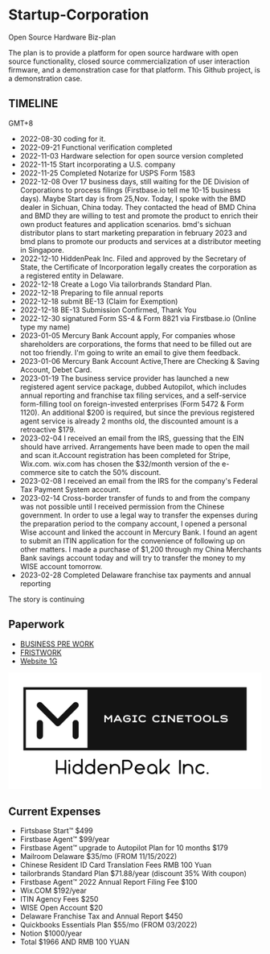 # Startup-Corporation

Open Source Hardware Biz-plan

The plan is to provide a platform for open source hardware with open source functionality, closed source commercialization of user interaction firmware, and a demonstration case for that platform. This Github project, is a demonstration case.

## TIMELINE

GMT+8

- 2022-08-30 coding for it.
- 2022-09-21 Functional verification completed
- 2022-11-03 Hardware selection for open source version completed
- 2022-11-15 Start incorporating a U.S. company
- 2022-11-25 Completed Notarize for USPS Form 1583
- 2022-12-08 Over 17 business days, still waiting for the DE Division of Corporations to process filings (Firstbase.io tell me 10-15 business days). Maybe Start day is from 25,Nov. Today, I spoke with the BMD dealer in Sichuan, China today. They contacted the head of BMD China and BMD they are willing to test and promote the product to enrich their own product features and application scenarios. bmd's sichuan distributor plans to start marketing preparation in february 2023 and bmd plans to promote our products and services at a distributor meeting in Singapore.
- 2022-12-10 HiddenPeak Inc. Filed and approved by the Secretary of State, the Certificate of Incorporation legally creates the corporation as a registered entity in Delaware.
- 2022-12-18 Create a Logo Via tailorbrands Standard Plan.
- 2022-12-18 Preparing to file annual reports 
- 2022-12-18 submit BE-13 (Claim for Exemption)
- 2022-12-18 BE-13 Submission Confirmed, Thank You
- 2022-12-30 signatured Form SS-4 & Form 8821 via Firstbase.io (Online type my name)
- 2023-01-05 Mercury Bank Account apply, For companies whose shareholders are corporations, the forms that need to be filled out are not too friendly. I'm going to write an email to give them feedback.
- 2023-01-06 Mercury Bank Account Active,There are Checking & Saving Account, Debet Card.
- 2023-01-19 The business service provider has launched a new registered agent service package, dubbed Autopilot, which includes annual reporting and franchise tax filing services, and a self-service form-filling tool on foreign-invested enterprises (Form 5472 & Form 1120). An additional $200 is required, but since the previous registered agent service is already 2 months old, the discounted amount is a retroactive $179.
- 2023-02-04 I received an email from the IRS, guessing that the EIN should have arrived. Arrangements have been made to open the mail and scan it.Account registration has been completed for Stripe, Wix.com. wix.com has chosen the $32/month version of the e-commerce site to catch the 50% discount.
- 2023-02-08 I received an email from the IRS for the company's Federal Tax Payment System account.
- 2023-02-14 Cross-border transfer of funds to and from the company was not possible until I received permission from the Chinese government. In order to use a legal way to transfer the expenses during the preparation period to the company account, I opened a personal Wise account and linked the account in Mercury Bank. I found an agent to submit an ITIN application for the convenience of following up on other matters. I made a purchase of $1,200 through my China Merchants Bank savings account today and will try to transfer the money to my WISE account tomorrow.
- 2023-02-28 Completed Delaware franchise tax payments and annual reporting

The story is continuing

## Paperwork

- [BUSINESS PRE WORK](./prepWork.md)
- [FRISTWORK](./first-ready.md)
- [Website 1G](https://hiddenpeakinc.com)

![Magic Cinetools Logo whitebackground](./logo_white_background.jpg)

## Current Expenses

- Firtsbase Start™ $499
- Firstbase Agent™ $99/year
- Firstbase Agent™ upgrade to Autopilot Plan for 10 months $179
- Mailroom Delaware $35/mo (FROM 11/15/2022)
- Chinese Resident ID Card Translation Fees RMB 100 Yuan
- tailorbrands Standard Plan $71.88/year (discount 35% With coupon)
- Firstbase Agent™ 2022 Annual Report Filing Fee $100
- Wix.COM $192/year
- ITIN Agency Fees $250
- WISE Open Account $20
- Delaware Franchise Tax and Annual Report $450
- Quickbooks Essentials Plan $55/mo (FROM 03/2022)
- Notion $1000/year
- Total $1966 AND RMB 100 YUAN
